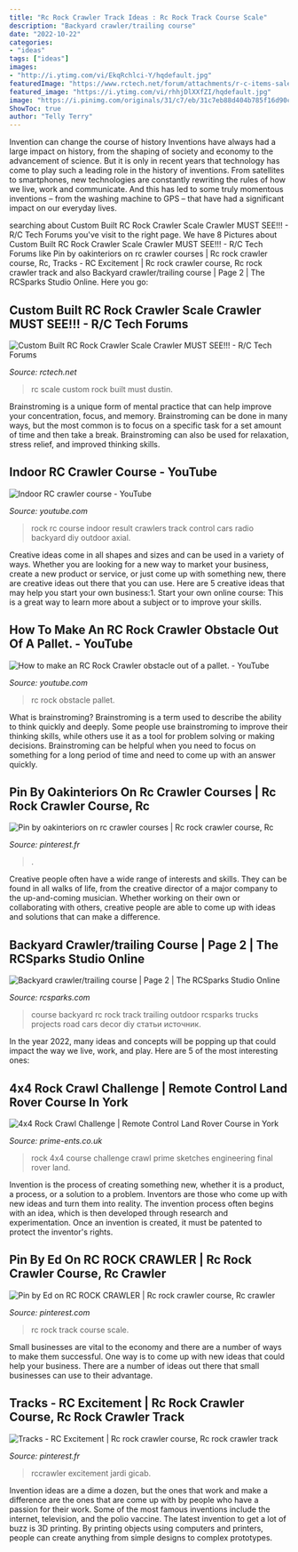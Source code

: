 ```yaml
---
title: "Rc Rock Crawler Track Ideas : Rc Rock Track Course Scale"
description: "Backyard crawler/trailing course"
date: "2022-10-22"
categories:
- "ideas"
tags: ["ideas"]
images:
- "http://i.ytimg.com/vi/EkqRchlci-Y/hqdefault.jpg"
featuredImage: "https://www.rctech.net/forum/attachments/r-c-items-sale-trade/673680d1291088701-custom-built-rc-rock-crawler-scale-crawler-must-see-img_0504.jpg"
featured_image: "https://i.ytimg.com/vi/rhhjDlXXfZI/hqdefault.jpg"
image: "https://i.pinimg.com/originals/31/c7/eb/31c7eb88d404b785f16d90c7786186b7.jpg"
ShowToc: true
author: "Telly Terry"
---
```



Invention can change the course of history
Inventions have always had a large impact on history, from the shaping of society and economy to the advancement of science. But it is only in recent years that technology has come to play such a leading role in the history of inventions. From satellites to smartphones, new technologies are constantly rewriting the rules of how we live, work and communicate. And this has led to some truly momentous inventions – from the washing machine to GPS – that have had a significant impact on our everyday lives.

	

		
searching about Custom Built RC Rock Crawler Scale Crawler MUST SEE!!! - R/C Tech Forums you've visit to the right page. We have 8 Pictures about Custom Built RC Rock Crawler Scale Crawler MUST SEE!!! - R/C Tech Forums like Pin by oakinteriors on rc crawler courses | Rc rock crawler course, Rc, Tracks - RC Excitement | Rc rock crawler course, Rc rock crawler track and also Backyard crawler/trailing course | Page 2 | The RCSparks Studio Online. Here you go:
		
    
## Custom Built RC Rock Crawler Scale Crawler MUST SEE!!! - R/C Tech Forums

<img loading=lazy src="https://www.rctech.net/forum/attachments/r-c-items-sale-trade/673680d1291088701-custom-built-rc-rock-crawler-scale-crawler-must-see-img_0504.jpg" onerror="this.onerror=null;this.src='https://tse4.mm.bing.net/th?id=OIP.LCOucNpkrivD83sBqIp9zwHaFj&amp;pid=15.1';" alt="Custom Built RC Rock Crawler Scale Crawler MUST SEE!!! - R/C Tech Forums">

_Source: rctech.net_

>rc scale custom rock built must dustin. 

	

Brainstroming is a unique form of mental practice that can help improve your concentration, focus, and memory. Brainstroming can be done in many ways, but the most common is to focus on a specific task for a set amount of time and then take a break. Brainstroming can also be used for relaxation, stress relief, and improved thinking skills.

    
## Indoor RC Crawler Course - YouTube

<img loading=lazy src="https://i.ytimg.com/vi/rhhjDlXXfZI/hqdefault.jpg" onerror="this.onerror=null;this.src='https://tse4.mm.bing.net/th?id=OIP.vAmHqAPwAzw4qPDLpSYgJwHaFj&amp;pid=15.1';" alt="Indoor RC crawler course - YouTube">

_Source: youtube.com_

>rock rc course indoor result crawlers track control cars radio backyard diy outdoor axial. 

	

Creative ideas come in all shapes and sizes and can be used in a variety of ways. Whether you are looking for a new way to market your business, create a new product or service, or just come up with something new, there are creative ideas out there that you can use. Here are 5 creative ideas that may help you start your own business:1. Start your own online course: This is a great way to learn more about a subject or to improve your skills.

    
## How To Make An RC Rock Crawler Obstacle Out Of A Pallet. - YouTube

<img loading=lazy src="http://i.ytimg.com/vi/EkqRchlci-Y/hqdefault.jpg" onerror="this.onerror=null;this.src='https://tse2.mm.bing.net/th?id=OIP.erPL8fD5kLAA5T5-bHBc2AHaFj&amp;pid=15.1';" alt="How to make an RC Rock Crawler obstacle out of a pallet. - YouTube">

_Source: youtube.com_

>rc rock obstacle pallet. 

	

What is brainstroming?
Brainstroming is a term used to describe the ability to think quickly and deeply. Some people use brainstroming to improve their thinking skills, while others use it as a tool for problem solving or making decisions. Brainstroming can be helpful when you need to focus on something for a long period of time and need to come up with an answer quickly.

    
## Pin By Oakinteriors On Rc Crawler Courses | Rc Rock Crawler Course, Rc

<img loading=lazy src="https://i.pinimg.com/originals/10/fe/cb/10fecb032316b8c83f4abaf8205e61ab.jpg" onerror="this.onerror=null;this.src='https://tse1.mm.bing.net/th?id=OIP.IpgpPty2xvzt1-DxKeoD-AHaFj&amp;pid=15.1';" alt="Pin by oakinteriors on rc crawler courses | Rc rock crawler course, Rc">

_Source: pinterest.fr_

>. 

	

Creative people often have a wide range of interests and skills. They can be found in all walks of life, from the creative director of a major company to the up-and-coming musician. Whether working on their own or collaborating with others, creative people are able to come up with ideas and solutions that can make a difference.

    
## Backyard Crawler/trailing Course | Page 2 | The RCSparks Studio Online

<img loading=lazy src="https://uploads.tapatalk-cdn.com/20170126/9b0c48c5f4e95c15f0d98c4636e8ddc8.jpg" onerror="this.onerror=null;this.src='https://tse3.mm.bing.net/th?id=OIP._AyB7IuH8RfiT88ji6x96wHaFj&amp;pid=15.1';" alt="Backyard crawler/trailing course | Page 2 | The RCSparks Studio Online">

_Source: rcsparks.com_

>course backyard rc rock track trailing outdoor rcsparks trucks projects road cars decor diy статьи источник. 

	

In the year 2022, many ideas and concepts will be popping up that could impact the way we live, work, and play. Here are 5 of the most interesting ones:

    
## 4x4 Rock Crawl Challenge | Remote Control Land Rover Course In York

<img loading=lazy src="https://www.prime-ents.co.uk/images/rock-crawl-montage.jpg?crc=3933467797" onerror="this.onerror=null;this.src='https://tse1.mm.bing.net/th?id=OIP.Vq1tDjvt8MJGWvetsBOUhwHaDA&amp;pid=15.1';" alt="4x4 Rock Crawl Challenge | Remote Control Land Rover Course in York">

_Source: prime-ents.co.uk_

>rock 4x4 course challenge crawl prime sketches engineering final rover land. 

	

Invention is the process of creating something new, whether it is a product, a process, or a solution to a problem. Inventors are those who come up with new ideas and turn them into reality. The invention process often begins with an idea, which is then developed through research and experimentation. Once an invention is created, it must be patented to protect the inventor's rights.

    
## Pin By Ed On RC ROCK CRAWLER | Rc Rock Crawler Course, Rc Crawler

<img loading=lazy src="https://i.pinimg.com/originals/31/c7/eb/31c7eb88d404b785f16d90c7786186b7.jpg" onerror="this.onerror=null;this.src='https://tse3.mm.bing.net/th?id=OIP.4TqBQFYmKa-KhhLZOtKY3AHaJ4&amp;pid=15.1';" alt="Pin by Ed on RC ROCK CRAWLER | Rc rock crawler course, Rc crawler">

_Source: pinterest.com_

>rc rock track course scale. 

	

Small businesses are vital to the economy and there are a number of ways to make them successful. One way is to come up with new ideas that could help your business. There are a number of ideas out there that small businesses can use to their advantage.

    
## Tracks - RC Excitement | Rc Rock Crawler Course, Rc Rock Crawler Track

<img loading=lazy src="https://i.pinimg.com/736x/30/10/60/301060c3e6f0b76e11c180cbd406b623.jpg" onerror="this.onerror=null;this.src='https://tse4.mm.bing.net/th?id=OIP.1vvarnBmOUtce6BfPAbd4gHaD0&amp;pid=15.1';" alt="Tracks - RC Excitement | Rc rock crawler course, Rc rock crawler track">

_Source: pinterest.fr_

>rccrawler excitement jardi gicab. 

	

Invention ideas are a dime a dozen, but the ones that work and make a difference are the ones that are come up with by people who have a passion for their work. Some of the most famous inventions include the internet, television, and the polio vaccine. The latest invention to get a lot of buzz is 3D printing. By printing objects using computers and printers, people can create anything from simple designs to complex prototypes.

